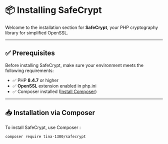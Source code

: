 # 📦 Installing SafeCrypt

Welcome to the installation section for **SafeCrypt**, your PHP cryptography library for simplified OpenSSL.

---

## ✅ Prerequisites

Before installing SafeCrypt, make sure your environment meets the following requirements:

- ✅ PHP **8.4.7** or higher
- ✅ **OpenSSL** extension enabled in php.ini
- ✅ Composer installed ([Install Composer](https://getcomposer.org/download/))

---

## 📥 Installation via Composer


To install SafeCrypt, use Composer :


```bash
composer require tina-1300/safecrypt
```
